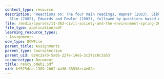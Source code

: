 ```yaml
---
content_type: resource
description: 'Reactions on: The four main readings, Wapner (2003), Sikkink (2002),
  Slim (2002), Edwards and Fowler (2002), followed by questions based on the readings.'
file: /media/courses/11-363-civil-society-and-the-environment-spring-2005/b9575dce13892b824a9888938cc4e82e_nancy_odeh2.pdf
file_type: application/pdf
learning_resource_types:
- Assignments
ocw_type: OCWFile
parent_title: Assignments
parent_type: CourseSection
parent_uid: 824c2a70-5a05-227e-14e5-2c372c0c3ab3
resourcetype: Document
title: nancy_odeh2.pdf
uid: b9575dce-1389-2b82-4a98-88938cc4e82e
---
```

